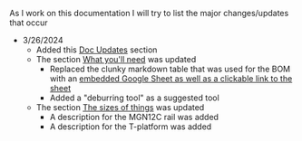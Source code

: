 As I work on this documentation I will try to list the major changes/updates that occur

* 3/26/2024
    * Added this [Doc Updates](doc-updates.md) section
    * The section [What you'll need](sidebar/whats-needed.md) was updated
        * Replaced the clunky markdown table that was used for the BOM with an [embedded Google Sheet as well as a clickable link to the sheet](sidebar/whats-needed.md#bill-of-materials-bom)
        * Added a "deburring tool" as a suggested tool
    * The section [The sizes of things](sidebar/sizing.md) was updated
        * A description for the MGN12C rail was added
        * A description for the T-platform was added
    